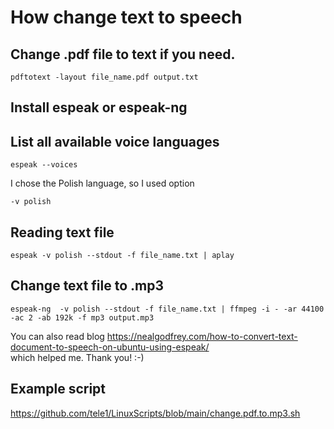 

# How change text to speech


## Change .pdf file to text if you need.
```
pdftotext -layout file_name.pdf output.txt
```

## Install espeak or espeak-ng

## List all available voice languages
```
espeak --voices
```

I chose the Polish language, so I used option
```
-v polish
```

## Reading text file 
```
espeak -v polish --stdout -f file_name.txt | aplay
```

## Change text file to .mp3
```
espeak-ng  -v polish --stdout -f file_name.txt | ffmpeg -i - -ar 44100 -ac 2 -ab 192k -f mp3 output.mp3
```

You can also read blog <https://nealgodfrey.com/how-to-convert-text-document-to-speech-on-ubuntu-using-espeak/>  
which helped me. Thank you! :-)

## Example script
https://github.com/tele1/LinuxScripts/blob/main/change.pdf.to.mp3.sh